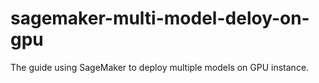# sagemaker-multi-model-deloy-on-gpu
The guide using SageMaker to deploy multiple models on GPU instance.
